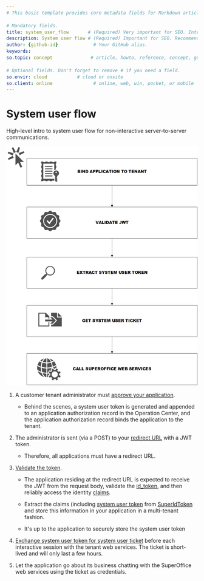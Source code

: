 ```yaml
---
# This basic template provides core metadata fields for Markdown articles on docs.superoffice.com.

# Mandatory fields.
title: system_user_flow       # (Required) Very important for SEO. Intent in a unique string of 43-59 chars including spaces.
description: System user flow # (Required) Important for SEO. Recommended character length is 115-145 characters including spaces.
author: {github-id}             # Your GitHub alias.
keywords:
so.topic: concept              # article, howto, reference, concept, guide

# Optional fields. Don't forget to remove # if you need a field.
so.envir: cloud           # cloud or onsite
so.client: online               # online, web, win, pocket, or mobile
---
```


# System user flow

High-level intro to system user flow for non-interactive server-to-server communications.

![System user flow][img1]

1. A customer tenant administrator must [approve your application][1].

    * Behind the scenes, a system user token is generated and appended to an application authorization record in the Operation Center, and the application authorization record binds the application to the tenant.

2. The administrator is sent (via a POST) to your [redirect URL][2] with a JWT token.

    * Therefore, all applications must have a redirect URL.

3. [Validate the token][3].

    * The application residing at the redirect URL is expected to receive the JWT from the request body, validate the [id\_token][5], and then reliably access the identity [claims][5].
    * Extract the claims (including [system user token][5] from [SuperIdToken][7] and store this information in your application in a multi-tenant fashion.

    * It's up to the application to securely store the system user token

4. [Exchange system user token for system user ticket][8] before each interactive session with the tenant web services. The ticket is short-lived and will only last a few hours.

5. Let the application go about its business chatting with the SuperOffice web services using the ticket as credentials.

<!-- Referenced links -->
[1]: ../../apps/provisioning/index.md
[2]: ../../apps/redirects/index.md
[3]: ../certificates/validate-security-tokens.md
[4]: ../id-token.md
[5]: ../oidc/claims-scope.md
[6]: system-user-token.md
[7]: ../superid-token.md
[8]: get-system-user-ticket.md

<!-- Referenced images -->
[img1]: media/system-user-flow.jpg
